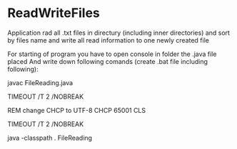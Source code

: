 # ReadWriteFiles
Application rad all .txt files in directury (including inner directories) and sort by files name and write all read information to one newly created file


For starting of program you have to open console in folder the .java file placed
And write down following comands (create .bat file including following): 

javac FileReading.java

TIMEOUT /T 2 /NOBREAK 

REM change CHCP to UTF-8
CHCP 65001
CLS

TIMEOUT /T 2 /NOBREAK

java -classpath . FileReading
